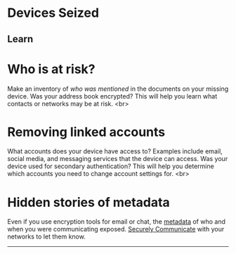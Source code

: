 # Devices Seized

## Learn

# Who is at risk?

Make an inventory of *who was mentioned* in the documents on your missing device. Was your address book encrypted? This will help you learn what contacts or networks may be at risk.
&lt;br&gt;
# Removing linked accounts
What accounts does your device have access to? Examples include email, social media, and messaging services that the device can access. Was your device used for secondary authentication? This will help you determine which accounts you need to change account settings for.
&lt;br&gt;
# Hidden stories of metadata
Even if you use encryption tools for email or chat, the [metadata](en/topics/understand-4-digisec/3-metadata/1-intro.md) of who and when you were communicating exposed. [Securely Communicate](en/topics/understand-4-digisec/4-secure-communications) with your networks to let them know.

***